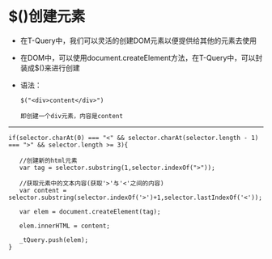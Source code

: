 # $()创建元素

 - 在T-Query中，我们可以灵活的创建DOM元素以便提供给其他的元素去使用

 - 在DOM中，可以使用document.createElement方法，在T-Query中，可以封装成$()来进行创建

 - 语法： 

       $("<div>content</div>")

       即创建一个div元素，内容是content

---
    if(selector.charAt(0) === "<" && selector.charAt(selector.length - 1) === ">" && selector.length >= 3){

       //创建新的html元素
       var tag = selector.substring(1,selector.indexOf(">"));

       //获取元素中的文本内容(获取'>'与'<'之间的内容)
       var content = selector.substring(selector.indexOf('>')+1,selector.lastIndexOf('<'));

       var elem = document.createElement(tag);

       elem.innerHTML = content;

       _tQuery.push(elem);
    }
